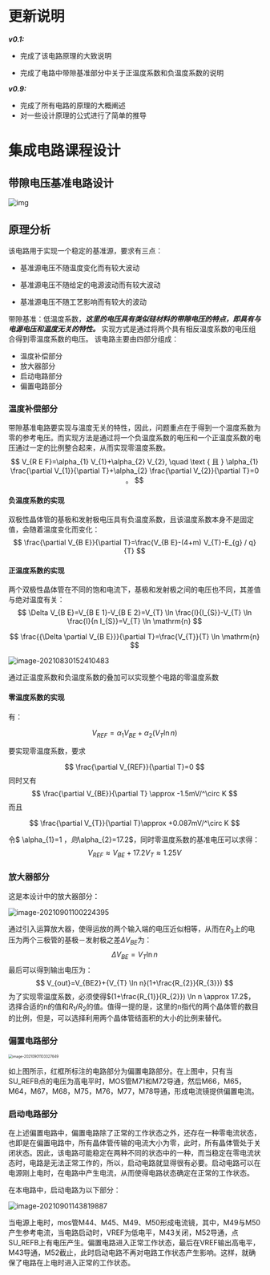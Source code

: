 # 更新说明
***v0.1:***
- 完成了该电路原理的大致说明

- 完成了电路中带隙基准部分中关于正温度系数和负温度系数的说明

***v0.9:***

- 完成了所有电路的原理的大概阐述
- 对一些设计原理的公式进行了简单的推导

# 集成电路课程设计

## 带隙电压基准电路设计

![img](picture/clip_image002.png)

## 原理分析

该电路用于实现一个稳定的基准源，要求有三点：

- 基准源电压不随温度变化而有较大波动

- 基准源电压不随给定的电源波动而有较大波动

- 基准源电压不随工艺影响而有较大的波动

带隙基准：低温度系数，***这里的电压具有类似硅材料的带隙电压的特点，即具有与电源电压和温度无关的特性。*** 实现方式是通过将两个具有相反温度系数的电压组合得到零温度系数的电压。
该电路主要由四部分组成：

-  温度补偿部分
-  放大器部分
- 启动电路部分
- 偏置电路部分

### 温度补偿部分

带隙基准电路要实现与温度无关的特性，因此，问题重点在于得到一个温度系数为零的参考电压。而实现方法是通过将一个负温度系数的电压和一个正温度系数的电压通过一定的比例整合起来，从而实现零温度系数。
$$
V_{R E F}=\alpha_{1} V_{1}+\alpha_{2} V_{2}, \quad \text { 且 } \alpha_{1} \frac{\partial V_{1}}{\partial T}+\alpha_{2} \frac{\partial V_{2}}{\partial T}=0 。
$$

#### 负温度系数的实现

双极性晶体管的基极和发射极电压具有负温度系数，且该温度系数本身不是固定值，会随着温度变化而变化：
$$
\frac{\partial V_{B E}}{\partial T}=\frac{V_{B E}-(4+m) V_{T}-E_{g} / q}{T}
$$

#### 正温度系数的实现

两个双极性晶体管在不同的饱和电流下，基极和发射极之间的电压也不同，其差值与绝对温度有关：
$$
\Delta V_{B E}=V_{B E 1}-V_{B E 2}=V_{T} \ln \frac{I}{I_{S}}-V_{T} \ln \frac{I}{n I_{S}}=V_{T} \ln \mathrm{n}
$$

$$
\frac{{\Delta \partial V_{B E}}}{\partial T}=\frac{V_{T}}{T} \ln \mathrm{n}
$$

![image-20210830152410483](picture\image-20210830152410483.png)

通过正温度系数和负温度系数的叠加可以实现整个电路的零温度系数

#### 零温度系数的实现

有：

$$
V_{REF}=\alpha_{1} V_{BE}+\alpha_{2} (V_{T} \ln n)
$$

要实现零温度系数，要求

$$
\frac{\partial V_{REF}}{\partial T}=0
$$
同时又有
$$
\frac{\partial V_{BE}}{\partial T} \approx -1.5mV/^\circ K
$$
而且

$$
\frac{\partial V_{T}}{\partial T}\approx +0.087mV/^\circ K
$$

令$ \alpha_{1}=1 $，则$\alpha_{2}=17.2$，同时零温度系数的基准电压可以求得：
$$
V_{REF}\approx V_{BE}+17.2V_{T}
\approx 1.25V
$$
### 放大器部分

这是本设计中的放大器部分：

![image-20210901100224395](picture\image-20210901100224395.png)

通过引入运算放大器，使得运放的两个输入端的电压近似相等，从而在$R_{3}$上的电压为两个三极管的基极－发射极之差$\Delta V_{BE}$为：
$$
\Delta V_{BE}=V_{T} \ln n
$$
最后可以得到输出电压为：
$$
V_{out}=V_{BE2}+{V_{T} \ln n}(1+\frac{R_{2}}{R_{3}})
$$
为了实现零温度系数，必须使得$(1+\frac{R_{1}}{R_{2}}) \ln n \approx 17.2$，选择合适的n的值和$R_1/R_2$的值。值得一提的是，这里的n指代的两个晶体管的数目的比例，但是，可以选择利用两个晶体管结面积的大小的比例来替代。

### 偏置电路部分

<img src="picture\image-20210901103327649.png" alt="image-20210901103327649" style="zoom:50%;" />

如上图所示，红框所标注的电路部分为偏置电路部分。在上图中，只有当SU_REFB点的电压为高电平时，MOS管M71和M72导通，然后M66，M65，M64，M67，M68，M75，M76，M77，M78导通，形成电流镜提供偏置电流。

### 启动电路部分

在上述偏置电路中，偏置电路除了正常的工作状态之外，还存在一种零电流状态，也即是在偏置电路中，所有晶体管传输的电流大小为零，此时，所有晶体管处于关闭状态。因此，该电路可能稳定在两种不同的状态中的一种，而当稳定在零电流状态时，电路是无法正常工作的，所以，启动电路就显得很有必要。启动电路可以在电源刚上电时，在电路中产生电流，从而使得电路状态确定在正常的工作状态。

在本电路中，启动电路为以下部分：

![image-20210901143819887](picture\image-20210901143819887.png)

当电源上电时，mos管M44、M45、M49、M50形成电流镜，其中，M49与M50产生参考电流，当电路启动时，VREF为低电平，M43关闭，M52导通，点SU_REFB上有电压产生。偏置电路进入正常工作状态，最后在VREF输出高电平，M43导通，M52截止，此时启动电路不再对电路工作状态产生影响。这样，就确保了电路在上电时进入正常的工作状态。
